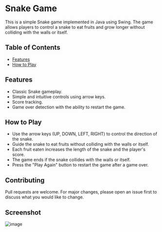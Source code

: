 # Snake Game

This is a simple Snake game implemented in Java using Swing. The game allows players to control a snake to eat fruits and grow longer without colliding with the walls or itself.

## Table of Contents

- [Features](#features)
- [How to Play](#how-to-play)

## Features

- Classic Snake gameplay.
- Simple and intuitive controls using arrow keys.
- Score tracking.
- Game over detection with the ability to restart the game.

## How to Play

- Use the arrow keys (UP, DOWN, LEFT, RIGHT) to control the direction of the snake.
- Guide the snake to eat fruits without colliding with the walls or itself.
- Each fruit eaten increases the length of the snake and the player's score.
- The game ends if the snake collides with the walls or itself.
- Press the "Play Again" button to restart the game after a game over.

## Contributing

Pull requests are welcome. For major changes, please open an issue first to discuss what you would like to change.


## Screenshot
![image](https://github.com/BugraTohumcu/JavaSnakeGUI/assets/131613423/220726aa-643c-4405-8343-acb5c0181cf2)



